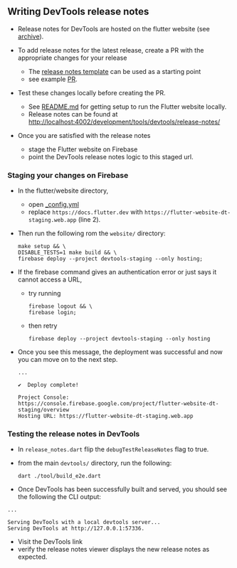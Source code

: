 ## Writing DevTools release notes
- Release notes for DevTools are hosted on the flutter website (see [archive](https://docs.flutter.dev/development/tools/devtools/release-notes)).
- To add release notes for the latest release, create a PR with the appropriate changes for your release
    - The [release notes template](release-notes-template.md) can be used as a starting point
    - see example [PR](https://github.com/flutter/website/pull/6791).

- Test these changes locally before creating the PR.
    - See [README.md](https://github.com/flutter/website/blob/main/README.md)
for getting setup to run the Flutter website locally.
    - Release notes can be found at [http://localhost:4002/development/tools/devtools/release-notes/](http://localhost:4002/development/tools/devtools/release-notes/)

- Once you are satisfied with the release notes
    - stage the Flutter website on Firebase
    - point the DevTools release notes logic to this staged url.

### Staging your changes on Firebase
- In the flutter/website directory,
    - open [_config.yml](https://github.com/flutter/website/blob/main/_config.yml#L2)
    - replace `https://docs.flutter.dev` with `https://flutter-website-dt-staging.web.app` (line 2).

- Then run the following rom the `website/` directory:
    ```shell
    make setup && \
    DISABLE_TESTS=1 make build && \
    firebase deploy --project devtools-staging --only hosting;
    ```

- If the firebase command gives an authentication error or just says it cannot access a URL,
    - try running
        ```shell
        firebase logout && \
        firebase login;
        ```
    - then retry
        ```shell
        firebase deploy --project devtools-staging --only hosting
        ```

- Once you see this message, the deployment was successful and now you can move on to the next step.
    ```
    ...

    ✔  Deploy complete!

    Project Console: https://console.firebase.google.com/project/flutter-website-dt-staging/overview
    Hosting URL: https://flutter-website-dt-staging.web.app
    ```

### Testing the release notes in DevTools
- In `release_notes.dart` flip the `debugTestReleaseNotes` flag to true. 

- from the main `devtools/` directory, run the following:
    ```shell
    dart ./tool/build_e2e.dart
    ```

- Once DevTools has been successfully built and served, you should see the following the CLI output:
```
...

Serving DevTools with a local devtools server...
Serving DevTools at http://127.0.0.1:57336.
```

- Visit the DevTools link
- verify the release notes viewer displays the new release notes as expected.

